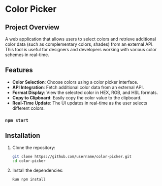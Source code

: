# Color Picker

## Project Overview
A web application that allows users to select colors and retrieve additional color data (such as complementary colors, shades) from an external API. This tool is useful for designers and developers working with various color schemes in real-time.

## Features
- **Color Selection**: Choose colors using a color picker interface.
- **API Integration**: Fetch additional color data from an external API.
- **Format Display**: View the selected color in HEX, RGB, and HSL formats.
- **Copy to Clipboard**: Easily copy the color value to the clipboard.
- **Real-Time Update**: The UI updates in real-time as the user selects different colors.

### `npm start`

## Installation
1. Clone the repository:
   ```bash
   git clone https://github.com/username/color-picker.git
   cd color-picker

2. Install the dependencies:
   ```bash
   Run npm install

